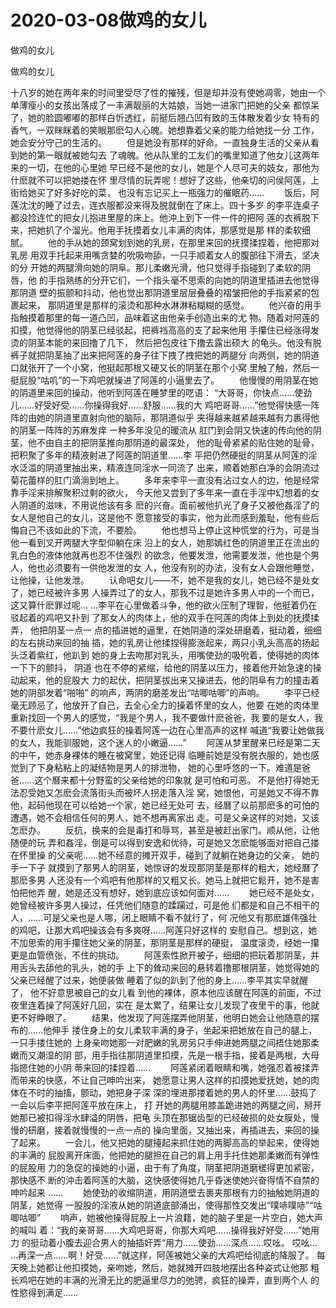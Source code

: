 # 2020-03-08做鸡的女儿



做鸡的女儿



做鸡的女儿


十八岁的她在两年来的时间里受尽了性的摧残，但是却并没有使她凋零，她由一个单薄瘦小的女孩出落成了一丰满靓丽的大姑娘，当她一进家门把她的父亲 都惊呆了，她的脸圆嘟嘟的那样白忻透红，前挺后翘凸凹有致的玉体散发着少女 特有的香气，一双眯眯着的笑眼那麽勾人心魄。她想靠着父亲的能力给她找一分 工作，她会安分守己的生活的。  　　但是她没有那样的好命。一直独身生活的父亲从看到她的第一眼就被她勾去 了魂魄。他从队里的工友们的嘴里知道了他女儿这两年来的一切，在他的心里她 早已经不是他的女儿，她是个人尽可夫的妓女，那他为什麽就不可以把她搂在怀 里尽情的玩弄呢！想好了这些，他亲切的问侯阿莲，上街给她买了好多好吃的菜， 也没有忘记买上一瓶强力的催眠药……  　　饭后，阿莲沈沈的睡了过去，连衣服都没来得及脱就倒在了床上。四十多岁 的李平连桌子都没捡连忙的把女儿抱进里屋的床上。他沖上到下一件一件的把阿 莲的衣裤脱下来，把她扒了个溜光。他用手抚摸着女儿丰满的肉体，那感觉是那 样的柔软细腻。  　　他的手从她的颈窝划到她的乳房，在那里来回的抚摸揉捏着，他把那对乳房 用双手托起来用嘴贪婪的吮吸吻舔，一只手顺着女人的腹部往下滑去，坚决的分 开她的两腿滑向她的阴阜。那儿柔嫩光滑，他只觉得手指碰到了柔软的阴唇，他 的手指熟练的分开它们，一个指头毫不思索的向她的阴道里插进去他觉得那阴道 壁的振颤和抖动，他也觉出那阴道里层层叠叠的褶皱把他的手指紧紧的包裹起来， 那阴道里是那样的滚烫和那种水淋淋粘糊糊的感觉。  　　他兴奋的用手指触摸着那里的每一道凸凹，品味着这由他亲手创造出来的尤 物。随着对阿莲的扣摸，他觉得他的阴茎已经驳起，把裤裆高高的支了起来他用 手攥住已经涨得发烫的阴茎本能的来回撸了几下，  然后把包皮往下撸去露出硕大 的龟头。他没有脱裤子就把阴茎抽了出来把阿莲的身子往下拽了拽把她的两腿分 向两侧，她的阴道口就张开了一个小窝，他挺起那根又硬又长的阴茎在那个小窝 里触了触，然后一挺屁股“咕叽”的一下鸡吧就操进了阿莲的小逼里去了。  　　他慢慢的用阴茎在她的阴道里来回的操动，他听到阿莲在睡梦里的呓语： “大哥哥，你快点……使劲儿……好受好受……你操得我好……舒服……我的大 鸡吧哥哥……”他觉得快感一阵阵的由她的阴道里直射向他的脑际，那阴道似乎 夹得越来越紧越来越有力裹得他的阴茎一阵阵的苏麻发痒  一种多年没见的暖流从 肛门到会阴又快速的传向他的阴茎，他不由自主的把阴茎推向那阴道的最深处， 他的耻骨紧紧的贴住她的耻骨，把积聚了多年的精液射进了阿莲的阴道里……李 平把仍然硬挺的阴茎从阿莲的淫水泛滥的阴道里抽出来，精液连同淫水一同流了 出来，顺着她那白净的会阴流过菊花蕾样的肛门滴淌到地上。  　　多年来李平一直没有沾过女人的边，他是经常靠手淫来排解聚积过剩的欲火， 今天他又尝到了多年来一直在手淫中幻想着的女人阴道的滋味，不用说他该有多 麽的兴奋。面前被他扒光了身子又被他姦淫了的女人是他自己的女儿，这是他不 愿意接受的事实，他为此而感到羞耻，他有些后悔自己不该如此的下流，不要脸。  　　他也想马上停止这种慌堂的行为，可是当他一看到叉开两腿大字型仰躺在床 沿上的女人，她那嫣红色的阴道里正在流出的乳白色的液体他就再也忍不住强烈 的欲念，他要发泄，他需要发泄，他也是个男人，他也必须要有一供他发泄的女 人，他没有别的办法，没有女人会跟他睡觉，让他操，让他发泄。  　　认命吧女儿——不，她不是我的女儿，她已经不是处女了，她已经被许多男 人操弄过了的女人，那我不过是她许多男人中的一个而已，这又算什麽罪过呢… …李平在心里做着斗争，他的欲火压制了理智，他挺着仍在驳起着的鸡吧又扑到 了那女人的肉体上，他的双手在阿莲的肉体上到处的抚摸揉弄，  他把阴茎一点一 点的插进她的逼里，在她阴道的深处研磨着，挺动着，细细的左右挑动来回的抽 插，她的乳房让他揉捏得膨涨起来，两只小乳头高高的扬起头泛着紫红，他趴到 她的身上去吻那对乳头，用嘴使劲的吸吮着，使得她的肉体一下下的颤抖，  阴道 也在不停的紧缩，给他的阴茎以压力，接着他开始急速的操动起来，他的屁股大 力的起伏，把阴茎拔出来又操进去，他的阴阜有力的撞击着她的阴部发着“啪啪” 的响声，两阴的磨差发出“咕唧咕唧”的声响。  　　李平已经毫无顾忌了，他放开了自己，去全心全力的操着怀里的女人，他要 在她的肉体里重新找回一个男人的感觉，“我是个男人，我不要做什麽爸爸，我 要的是女人，我不要什麽女儿……”他边疯狂的操着阿莲一边在心里高声的这样 喊道“我要让她做我的女人，我能驯服她，这个迷人的小嫩逼……”  　　阿莲从梦里醒来已经是第二天的中午，她赤身裸体的睡在被窝里，她还记得 临睡前她是没有脱衣服的，她也感觉到了下身粘粘上的凝结物是男人的排泄物， 她的心里呼悠的一下。难道是爸爸……这个曆来都十分野蛮的父亲给她的印象就 是可怕和可恶。  不是他打得她无法忍受她又怎麽会流落街头而被坏人拐走落入淫 窝，她恨他，可是她又不得不靠他，起码他现在可以给她一个家，她已经无处可 去，经曆了以前那麽多的可怕的遭遇，她不会相信任何的男人，她不想再离家出 走。可是父亲这样的对她，又该怎麽办。  　　反抗，换来的会是毒打和辱骂，甚至是被赶出家门。顺从他，让他随便的玩 弄和姦淫，倒是可以得到安逸和优待，可是她又怎麽能够面对把自己搂在怀里操 的父亲呢……她不经意的摊开双手，碰到了就躺在她身边的父亲，  她的手一下子 就摸到了那男人的阴茎，她惊讶的发现那阴茎是那样的粗大，她经曆了那麽多男 人还没有一个鸡吧有他那样的又粗又长。她马上就把它鬆开，她不是害怕把他弄 醒，她是还没有想好，她到底应该如何面对……  　　她已经不是处女，她曾经被许多男人操过，任凭他们随意的蹂躏过，可是他 们都是和自己不相干的人，……可是父亲也是人哪，闭上眼睛不看不就行了，何 况他又有那麽雄伟强壮的鸡吧，让那大鸡吧操该会有多爽呀……阿莲只好这样的 安慰自己。想到这，她不加思索的用手攥住她父亲的阴茎，那阴茎是那样的硬挺， 温度滚烫，经她一攥更是血管偾张，不住的挑动。  　　阿莲索性掀开被子，细细的把玩着那阴茎，并用舌头去舔他的乳头，她的手 上下的耸动来回的悬转着撸那根阴茎，她觉得她的父亲已经醒了过来，她便装做 睡着了似的趴到了他的身上……李平其实早就醒了，  他不好意思被自己的女儿看 到他的裸体，原本他应该醒在阿莲的前面，不过夜里连着操了阿莲好几回，实在 是太累了，结果让女儿发现了夜里干的事，他就更不好睁眼了。  　　结果，他发现了阿莲摆弄他阴茎，他明白她会让他随意的摆布的……他伸手 搂住身上的女儿柔软丰满的身子，坐起来把她放在自己的腿上，一只手搂住她的 上身亲吻她那一对肥嫩的乳房另只手伸进她两腿之间捂住她那柔嫩而又潮湿的阴 部，用手指往那阴道里扣摸，先是一根手指，接着是两根，大母指摁住她的小阴 蒂来回的揉捏着……  　　阿莲紧闭着眼睛和嘴，她强忍着被揉弄而带来的快感，不让自己呻吟出来， 她愿意让男人这样的扣摸她爱抚她，她的肉体在不时的抽搐，颤动，她把身子深 深的埋进那搂着她的男人的怀里……鼓捣了一会以后李平把阿莲平放在床上，  打 开她的两腿用膝盖跪进她的两腿之间，掰开她那已被扣得淫水肆溢的阴唇，把龟 头顶在那锯齿型的已经破损的处女膜处，慢慢的研磨，接着就慢慢的一点一点的 操向里面，又抽出来，再插进去，来回的操了起来。  　　一会儿，他又把她的腿擡起来抓住她的两脚高高的举起来，使得她的丰满的 屁股离开床面，他把她的腿担在自己的肩上用手托住她那柔嫩而有弹性的屁股用 力的急促的操她的小逼，由于有了角度，阴茎把阴道磨槎得更加紧密，那快感不 断的沖击着阿莲的大脑，这快感使得她几乎昏迷使她兴奋得情不自禁的呻吟起来 ……  　　她使劲的收缩阴道，用阴道壁去裹夹那根有力的抽触她阴道的阴茎，她觉得 一股股的淫液从她的阴道底部涌出，使得那性交发出“噗哧噗哧”“咕唧咕唧”  　　响声，她被他操得屁股上一片浪籍，她的脑子里是一片空白，她大声的喊叫 着：“我的亲哥哥……大鸡吧哥哥，你那大鸡吧……操得我好好受……”她用力 的挺动着小腹去迎合男人的抽插奸弄“用力……使劲……深点……哎吆。  哎吆… …再深一点……啊！好受……”就这样，阿莲被她父亲的大鸡吧给彻底的降服了。 每天晚上她都让他扣摸她，亲吻她，然后，她就摊开四肢地摆出各种姿式让他那 粗长鸡吧在她的丰满的光滑无比的肥逼里尽力的弛骋，疯狂的操弄，直到两个人 的性慾得到满足……
            

